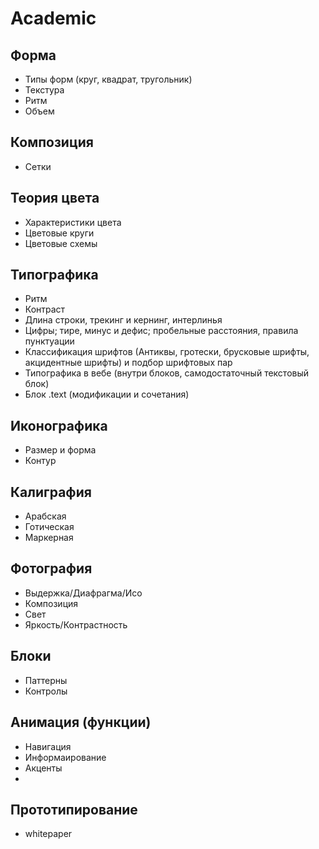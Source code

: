 # Academic

## Форма
- Типы форм (круг, квадрат, тругольник)
- Текстура
- Ритм
- Объем

## Композиция
- Сетки

## Теория цвета
- Характеристики цвета
- Цветовые круги
- Цветовые схемы

## Типографика
- Ритм
- Контраст
- Длина строки, трекинг и кернинг, интерлинья
- Цифры; тире, минус и дефис; пробельные расстояния, правила пунктуации
- Классификация шрифтов (Антиквы, гротески, брусковые шрифты, акцидентные шрифты) и подбор шрифтовых пар
- Типографика в вебе (внутри блоков, самодостаточный текстовый блок)
- Блок .text (модификации и сочетания)

## Иконографика
- Размер и форма
- Контур

## Калиграфия
- Арабская
- Готическая
- Маркерная

## Фотография
- Выдержка/Диафрагма/Исо
- Композиция
- Свет
- Яркость/Контрастность

## Блоки
- Паттерны
- Контролы

## Анимация (функции)
- Навигация
- Информаирование
- Акценты
- 

## Прототипирование
- whitepaper
